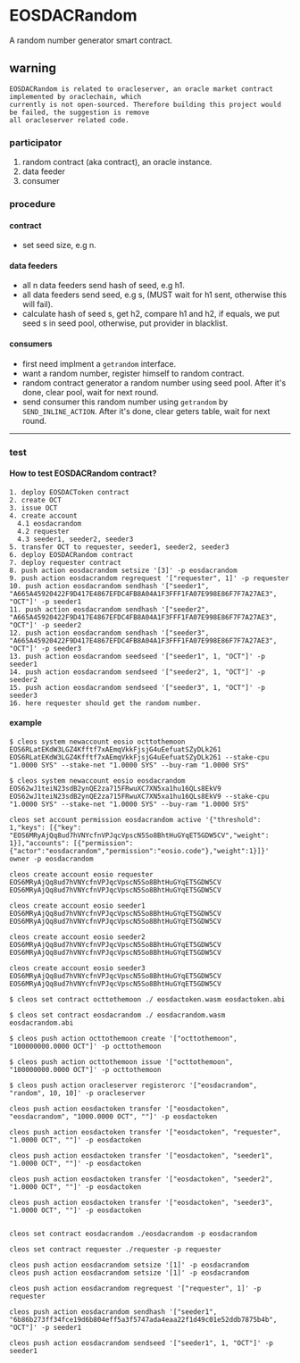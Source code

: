 # EOSDACRandom
A random number generator smart contract.

## warning
```
EOSDACRandom is related to oracleserver, an oracle market contract implemented by oraclechain, which
currently is not open-sourced. Therefore building this project would be failed, the suggestion is remove
all oracleserver related code.
```

### participator
1. random contract (aka contract), an oracle instance.
2. data feeder
3. consumer

### procedure
#### contract
  * set seed size, e.g n.

#### data feeders
  * all n data feeders send hash of seed, e.g h1.
  * all data feeders send seed, e.g s, (MUST wait for h1 sent, otherwise this will fail).
  * calculate hash of seed s, get h2, compare h1 and h2, if equals, we put seed s in seed pool, otherwise, put provider in blacklist.

#### consumers
  * first need implment a `getrandom` interface.
  * want a random number, register himself to random contract.
  * random contract generator a random number using seed pool. After it's done, clear pool, wait for next round.
  * send consumer this random number using `getrandom` by `SEND_INLINE_ACTION`. After it's done, clear geters table, wait for next round.

----

### test

#### How to test EOSDACRandom contract?

```
1. deploy EOSDACToken contract
2. create OCT
3. issue OCT
4. create account
  4.1 eosdacrandom
  4.2 requester
  4.3 seeder1, seeder2, seeder3
5. transfer OCT to requester, seeder1, seeder2, seeder3
6. deploy EOSDACRandom contract
7. deploy requester contract
8. push action eosdacrandom setsize '[3]' -p eosdacrandom
9. push action eosdacrandom regrequest '["requester", 1]' -p requester
10. push action eosdacrandom sendhash '["seeder1", "A665A45920422F9D417E4867EFDC4FB8A04A1F3FFF1FA07E998E86F7F7A27AE3", "OCT"]' -p seeder1
11. push action eosdacrandom sendhash '["seeder2", "A665A45920422F9D417E4867EFDC4FB8A04A1F3FFF1FA07E998E86F7F7A27AE3", "OCT"]' -p seeder2
12. push action eosdacrandom sendhash '["seeder3", "A665A45920422F9D417E4867EFDC4FB8A04A1F3FFF1FA07E998E86F7F7A27AE3", "OCT"]' -p seeder3
13. push action eosdacrandom seedseed '["seeder1", 1, "OCT"]' -p seeder1
14. push action eosdacrandom sendseed '["seeder2", 1, "OCT"]' -p seeder2
15. push action eosdacrandom sendseed '["seeder3", 1, "OCT"]' -p seeder3
16. here requester should get the random number.
```

#### example

```
$ cleos system newaccount eosio octtothemoon EOS6RLatEKdW3LGZ4Kfftf7xAEmqVkkFjsjG4uEefuatSZyDLk261 EOS6RLatEKdW3LGZ4Kfftf7xAEmqVkkFjsjG4uEefuatSZyDLk261 --stake-cpu "1.0000 SYS" --stake-net "1.0000 SYS" --buy-ram "1.0000 SYS"

$ cleos system newaccount eosio eosdacrandom EOS62wJ1teiN23sdB2ynQE2za715FRwuXC7XN5xa1hu16QLs8EkV9 EOS62wJ1teiN23sdB2ynQE2za715FRwuXC7XN5xa1hu16QLs8EkV9 --stake-cpu "1.0000 SYS" --stake-net "1.0000 SYS" --buy-ram "1.0000 SYS"

cleos set account permission eosdacrandom active '{"threshold": 1,"keys": [{"key": "EOS6MRyAjQq8ud7hVNYcfnVPJqcVpscN5So8BhtHuGYqET5GDW5CV","weight": 1}],"accounts": [{"permission":{"actor":"eosdacrandom","permission":"eosio.code"},"weight":1}]}' owner -p eosdacrandom

cleos create account eosio requester EOS6MRyAjQq8ud7hVNYcfnVPJqcVpscN5So8BhtHuGYqET5GDW5CV EOS6MRyAjQq8ud7hVNYcfnVPJqcVpscN5So8BhtHuGYqET5GDW5CV

cleos create account eosio seeder1 EOS6MRyAjQq8ud7hVNYcfnVPJqcVpscN5So8BhtHuGYqET5GDW5CV EOS6MRyAjQq8ud7hVNYcfnVPJqcVpscN5So8BhtHuGYqET5GDW5CV

cleos create account eosio seeder2 EOS6MRyAjQq8ud7hVNYcfnVPJqcVpscN5So8BhtHuGYqET5GDW5CV EOS6MRyAjQq8ud7hVNYcfnVPJqcVpscN5So8BhtHuGYqET5GDW5CV

cleos create account eosio seeder3 EOS6MRyAjQq8ud7hVNYcfnVPJqcVpscN5So8BhtHuGYqET5GDW5CV EOS6MRyAjQq8ud7hVNYcfnVPJqcVpscN5So8BhtHuGYqET5GDW5CV

$ cleos set contract octtothemoon ./ eosdactoken.wasm eosdactoken.abi

$ cleos set contract eosdacrandom ./ eosdacrandom.wasm eosdacrandom.abi

$ cleos push action octtothemoon create '["octtothemoon", "100000000.0000 OCT"]' -p octtothemoon

$ cleos push action octtothemoon issue '["octtothemoon", "100000000.0000 OCT"]' -p octtothemoon

$ cleos push action oracleserver registerorc '["eosdacrandom", "random", 10, 10]' -p oracleserver

cleos push action eosdactoken transfer '["eosdactoken", "eosdacrandom", "1000.0000 OCT", ""]' -p eosdactoken

cleos push action eosdactoken transfer '["eosdactoken", "requester", "1.0000 OCT", ""]' -p eosdactoken

cleos push action eosdactoken transfer '["eosdactoken", "seeder1", "1.0000 OCT", ""]' -p eosdactoken

cleos push action eosdactoken transfer '["eosdactoken", "seeder2", "1.0000 OCT", ""]' -p eosdactoken

cleos push action eosdactoken transfer '["eosdactoken", "seeder3", "1.0000 OCT", ""]' -p eosdactoken


cleos set contract eosdacrandom ./eosdacrandom -p eosdacrandom

cleos set contract requester ./requester -p requester

cleos push action eosdacrandom setsize '[1]' -p eosdacrandom
cleos push action eosdacrandom setsize '[1]' -p eosdacrandom

cleos push action eosdacrandom regrequest '["requester", 1]' -p requester

cleos push action eosdacrandom sendhash '["seeder1", "6b86b273ff34fce19d6b804eff5a3f5747ada4eaa22f1d49c01e52ddb7875b4b", "OCT"]' -p seeder1

cleos push action eosdacrandom sendseed '["seeder1", 1, "OCT"]' -p seeder1
```
